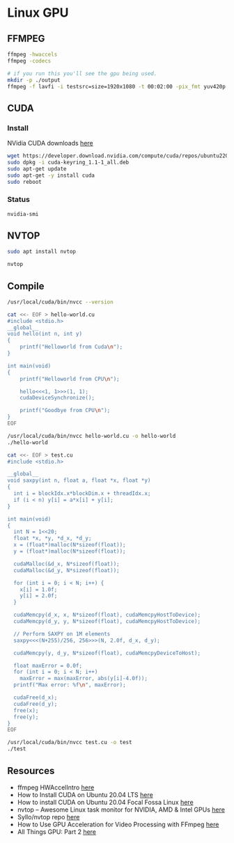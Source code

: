 # Linux GPU

## FFMPEG

```sh
ffmpeg -hwaccels
ffmpeg -codecs 

# if you run this you'll see the gpu being used.
mkdir -p ./output
ffmpeg -f lavfi -i testsrc=size=1920x1080 -t 00:02:00 -pix_fmt yuv420p ./output/test_gpu.mp4 -y
```

## CUDA

### Install

NVidia CUDA downloads [here](https://developer.nvidia.com/cuda-downloads?target_os=Linux&target_arch=x86_64&Distribution=Ubuntu&target_version=22.04&target_type=deb_network)  

```sh
wget https://developer.download.nvidia.com/compute/cuda/repos/ubuntu2204/x86_64/cuda-keyring_1.1-1_all.deb
sudo dpkg -i cuda-keyring_1.1-1_all.deb
sudo apt-get update
sudo apt-get -y install cuda
sudo reboot
```

### Status

```sh
nvidia-smi
```

## NVTOP

```sh
sudo apt install nvtop

nvtop
```

## Compile

```sh
/usr/local/cuda/bin/nvcc --version

cat <<- EOF > hello-world.cu
#include <stdio.h>
__global__
void hello(int n, int y)
{
    printf("Helloworld from Cuda\n");
}

int main(void)
{
    printf("Helloworld from CPU\n");

    hello<<<1, 1>>>(1, 1);
    cudaDeviceSynchronize();

    printf("Goodbye from CPU\n");
}
EOF

/usr/local/cuda/bin/nvcc hello-world.cu -o hello-world
./hello-world

cat <<- EOF > test.cu
#include <stdio.h>

__global__
void saxpy(int n, float a, float *x, float *y)
{
  int i = blockIdx.x*blockDim.x + threadIdx.x;
  if (i < n) y[i] = a*x[i] + y[i];
}

int main(void)
{
  int N = 1<<20;
  float *x, *y, *d_x, *d_y;
  x = (float*)malloc(N*sizeof(float));
  y = (float*)malloc(N*sizeof(float));

  cudaMalloc(&d_x, N*sizeof(float)); 
  cudaMalloc(&d_y, N*sizeof(float));

  for (int i = 0; i < N; i++) {
    x[i] = 1.0f;
    y[i] = 2.0f;
  }

  cudaMemcpy(d_x, x, N*sizeof(float), cudaMemcpyHostToDevice);
  cudaMemcpy(d_y, y, N*sizeof(float), cudaMemcpyHostToDevice);

  // Perform SAXPY on 1M elements
  saxpy<<<(N+255)/256, 256>>>(N, 2.0f, d_x, d_y);

  cudaMemcpy(y, d_y, N*sizeof(float), cudaMemcpyDeviceToHost);

  float maxError = 0.0f;
  for (int i = 0; i < N; i++)
    maxError = max(maxError, abs(y[i]-4.0f));
  printf("Max error: %f\n", maxError);

  cudaFree(d_x);
  cudaFree(d_y);
  free(x);
  free(y);
}
EOF

/usr/local/cuda/bin/nvcc test.cu -o test
./test
```

## Resources

* ffmpeg HWAccelIntro [here](https://trac.ffmpeg.org/wiki/HWAccelIntro)  
* How to Install CUDA on Ubuntu 20.04 LTS [here](https://linuxhint.com/install-cuda-ubuntu-2004/)
* How to install CUDA on Ubuntu 20.04 Focal Fossa Linux [here](https://linuxconfig.org/how-to-install-cuda-on-ubuntu-20-04-focal-fossa-linux)
* nvtop – Awesome Linux task monitor for NVIDIA, AMD & Intel GPUs [here](https://www.cyberciti.biz/hardware/nvtop-command-in-linux-to-monitor-nvidia-amd-intel-gpus/)
* Syllo/nvtop repo [here](https://github.com/Syllo/nvtop)
* How to Use GPU Acceleration for Video Processing with FFmpeg [here](https://saturncloud.io/blog/how-to-use-gpu-acceleration-for-video-processing-with-ffmpeg/)
* All Things GPU: Part 2 [here](https://medium.com/hashicorp-engineering/all-things-gpu-part-2-4ac1c30a20ed)